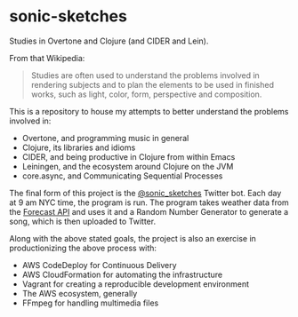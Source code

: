 # sonic-sketches

Studies in Overtone and Clojure (and CIDER and Lein).

From that Wikipedia:

> Studies are often used to understand the problems involved in
> rendering subjects and to plan the elements to be used in finished
> works, such as light, color, form, perspective and composition.

This is a repository to house my attempts to better understand the
problems involved in:

+ Overtone, and programming music in general
+ Clojure, its libraries and idioms
+ CIDER, and being productive in Clojure from within Emacs
+ Leiningen, and the ecosystem around Clojure on the JVM
+ core.async, and Communicating Sequential Processes

The final form of this project is the [@sonic_sketches][1] Twitter
bot. Each day at 9 am NYC time, the program is run. The program takes
weather data from the [Forecast API][2] and uses it and a Random
Number Generator to generate a song, which is then uploaded to
Twitter.

Along with the above stated goals, the project is also an exercise in
productionizing the above process with:

+ AWS CodeDeploy for Continuous Delivery
+ AWS CloudFormation for automating the infrastructure
+ Vagrant for creating a reproducible development environment
+ The AWS ecosystem, generally
+ FFmpeg for handling multimedia files

[1]: https://twitter.com/sonic_sketches

[2]: https://developer.forecast.io
